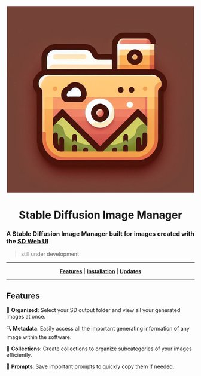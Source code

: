 <div align="center">

  <img src="https://github.com/ris5266/sdmanager/blob/main/src/main/resources/icon.jpg" alt="logo" width="500px" height="500px"/>
  
# Stable Diffusion Image Manager
</div>

### A Stable Diffusion Image Manager built for images created with the [SD Web UI](https://github.com/AUTOMATIC1111/stable-diffusion-webui)

> still under development

<div align="center">

  ---
  [**Features**](#features) | [**Installation**](#installation) | [**Updates**](#Updates)

  ---

</div>

## Features

📁 **Organized**: Select your SD output folder and view all your generated images at once.

🔍 **Metadata**: Easily access all the important generating information of any image within the software.

📂 **Collections**: Create collections to organize subcategories of your images efficiently.

📝 **Prompts**: Save important prompts to quickly copy them if needed.

